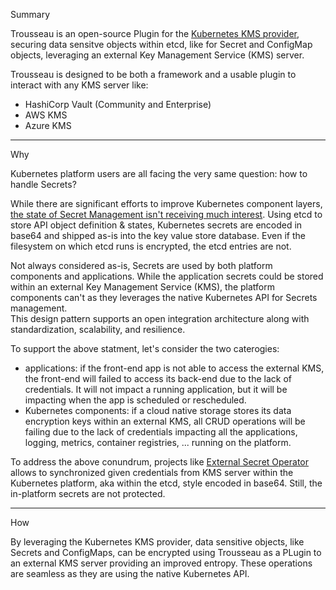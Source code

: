 
Summary   

Trousseau is an open-source Plugin for the [Kubernetes KMS provider](https://kubernetes.io/docs/tasks/administer-cluster/kms-provider/), securing data sensitve objects within etcd, like for Secret and ConfigMap objects, leveraging an external Key Management Service (KMS) server.   

Trousseau is designed to be both a framework and a usable plugin to interact with any KMS server like:
- HashiCorp Vault (Community and Enterprise)
- AWS KMS 
- Azure KMS

--- 
Why   

Kubernetes platform users are all facing the very same question: how to handle Secrets?

While there are significant efforts to improve Kubernetes component layers, [the state of Secret Management isn't receiving much interest](https://archive.fosdem.org/2021/schedule/event/kubernetes_secret_management/). Using etcd to store API object definition & states, Kubernetes secrets are encoded in base64 and shipped as-is into the key value store database. Even if the filesystem on which etcd runs is encrypted, the etcd entries are not.

Not always considered as-is, Secrets are used by both platform components and applications. While the application secrets could be stored within an external Key Management Service (KMS), the platform components can't as they leverages the native Kubernetes API for Secrets management.   
This design pattern supports an open integration architecture along with standardization, scalability, and resilience.

To support the above statment, let's consider the two caterogies:
- applications: if the front-end app is not able to access the external KMS, the front-end will failed to access its back-end due to the lack of credentials. It will not impact a running application, but it will be impacting when the app is scheduled or rescheduled. 
- Kubernetes components: if a cloud native storage stores its data encryption keys within an external KMS, all CRUD operations will be failing due to the lack of credentials impacting all the applications, logging, metrics, container registries, ... running on the platform. 

To address the above conundrum, projects like [External Secret Operator](https://external-secrets.io/) allows to synchronized given credentials from KMS server within the Kubernetes platform, aka within the etcd, style encoded in base64. Still, the in-platform secrets are not protected.

---
How   

By leveraging the Kubernetes KMS provider, data sensitive objects, like Secrets and ConfigMaps, can be encrypted using Trousseau as a PLugin to an external KMS server providing an improved entropy. These operations are seamless as they are using the native Kubernetes API.
